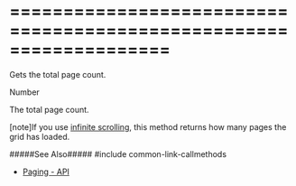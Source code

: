 ===================================================================
===================================================================

<!--shortDescription-->
Gets the total page count.
<!--/shortDescription-->

<!--returnType-->Number<!--/returnType-->
<!--returnDescription-->
The total page count.
<!--/returnDescription-->

<!--fullDescription-->
[note]If you use [infinite scrolling]({basewidgetpath}/Configuration/scrolling/#mode), this method returns how many pages the grid has loaded.

#####See Also#####
#include common-link-callmethods
- [Paging - API](/Documentation/Guide/Widgets/{WidgetName}/Paging/#API)
<!--/fullDescription-->